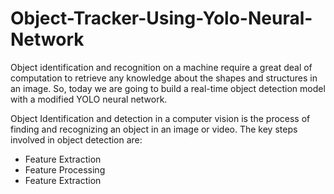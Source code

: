 # Object-Tracker-Using-Yolo-Neural-Network

Object identification and recognition on a machine require a great deal of computation to retrieve any knowledge about the shapes and structures in an image. So, today we are going to build a real-time object detection model with a modified YOLO neural network.

Object Identification and detection in a computer vision is the process of finding and recognizing an object in an image or video. The key steps involved in object detection are:

* Feature Extraction
* Feature Processing
* Feature Extraction
